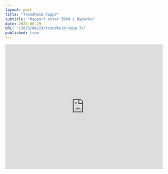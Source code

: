 ```yaml
---
layout: post
title: "Trondheim Topp7"
subtitle: "Rapport etter 30km i Bymarka"
date: 2023-06-29
URL: "/2023/06/29/trondheim-topp-7/"
published: true
---
```


<iframe width='100%' height='400px' src="https://api.mapbox.com/styles/v1/amosti/cljgxnugf00d601picz1l87x8.html?title=false&access_token=pk.eyJ1IjoiYW1vc3RpIiwiYSI6ImNsamVqcWRzMzBoeW8zY25xcDRkaGFkc3MifQ.3bqVUGznkoo5Os3E80GKnA&zoomwheel=false#12.64/63.4153/10.27256" title="Trondheim Topp 7" style="border:none;"></iframe>

